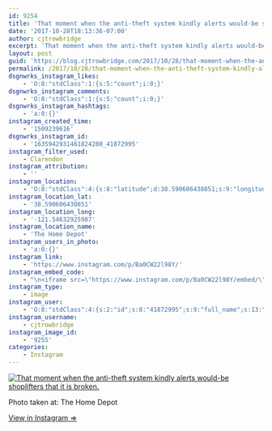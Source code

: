 ```yaml
---
id: 9254
title: 'That moment when the anti-theft system kindly alerts would-be shoplifters that it is broken.'
date: '2017-10-28T18:13:36-07:00'
author: cjtrowbridge
excerpt: 'That moment when the anti-theft system kindly alerts would-be shoplifters that it is broken.'
layout: post
guid: 'https://blog.cjtrowbridge.com/2017/10/28/that-moment-when-the-anti-theft-system-kindly-alerts-would-be-shoplifters-that-it-is-broken/'
permalink: /2017/10/28/that-moment-when-the-anti-theft-system-kindly-alerts-would-be-shoplifters-that-it-is-broken/
dsgnwrks_instagram_likes:
    - 'O:8:"stdClass":1:{s:5:"count";i:0;}'
dsgnwrks_instagram_comments:
    - 'O:8:"stdClass":1:{s:5:"count";i:0;}'
dsgnwrks_instagram_hashtags:
    - 'a:0:{}'
instagram_created_time:
    - '1509239616'
dsgnwrks_instagram_id:
    - '1635942931461824280_41872995'
instagram_filter_used:
    - Clarendon
instagram_attribution:
    - ''
instagram_location:
    - 'O:8:"stdClass":4:{s:8:"latitude";d:38.590606430851;s:9:"longitude";d:-121.54632925987;s:4:"name";s:14:"The Home Depot";s:2:"id";i:1622541;}'
instagram_location_lat:
    - '38.590606430851'
instagram_location_long:
    - '-121.54632925987'
instagram_location_name:
    - 'The Home Depot'
instagram_users_in_photo:
    - 'a:0:{}'
instagram_link:
    - 'https://www.instagram.com/p/Ba0CW22l98Y/'
instagram_embed_code:
    - "\n<iframe src=\"https://www.instagram.com/p/Ba0CW22l98Y/embed/\" width=\"612\" height=\"710\" frameborder=\"0\" scrolling=\"no\" allowtransparency=\"true\" class=\"insta-image-embed\"></iframe>\n"
instagram_type:
    - image
instagram_user:
    - 'O:8:"stdClass":4:{s:2:"id";s:8:"41872995";s:9:"full_name";s:13:"CJ Trowbridge";s:15:"profile_picture";s:96:"https://scontent.cdninstagram.com/t51.2885-19/s150x150/13724650_1188772791164794_142557231_a.jpg";s:8:"username";s:12:"cjtrowbridge";}'
instagram_username:
    - cjtrowbridge
instagram_image_id:
    - '9255'
categories:
    - Instagram
---
```


[![That moment when the anti-theft system kindly alerts would-be shoplifters that it is broken.](https://blog.cjtrowbridge.com/wp-content/uploads/2017/10/1509239616-1-1.jpg)](https://www.instagram.com/p/Ba0CW22l98Y/)

Photo taken at: The Home Depot

[View in Instagram ⇒](https://www.instagram.com/p/Ba0CW22l98Y/)
